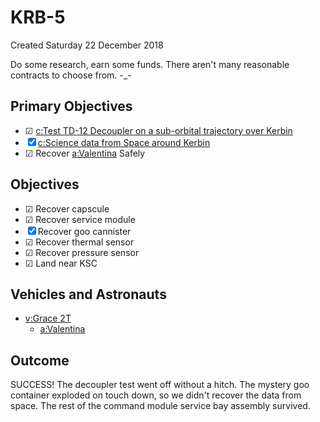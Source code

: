 # KRB-5
Created Saturday 22 December 2018

Do some research, earn some funds. There aren't many reasonable contracts to choose from. -_-

Primary Objectives
------------------

* ☑ [c:Test TD-12 Decoupler on a sub-orbital trajectory over Kerbin](../c/Test_TD-12_Decoupler_on_a_sub-orbital_trajectory_over_Kerbin.markdown)
* ☒ [c:Science data from Space around Kerbin](../c/Science_data_from_Space_around_Kerbin.markdown)
* ☑ Recover [a:Valentina](../a/Valentina.markdown) Safely


Objectives
----------

* ☑ Recover capscule
* ☑ Recover service module
* ☒ Recover goo cannister
* ☑ Recover thermal sensor
* ☑ Recover pressure sensor
* ☑ Land near KSC


Vehicles and Astronauts
-----------------------

* [v:Grace 2T](../v/Grace_2T.markdown)
	* [a:Valentina](../a/Valentina.markdown)


Outcome
-------
SUCCESS! The decoupler test went off without a hitch. The mystery goo container exploded on touch down, so we didn't recover the data from space. The rest of the command module service bay assembly survived.

